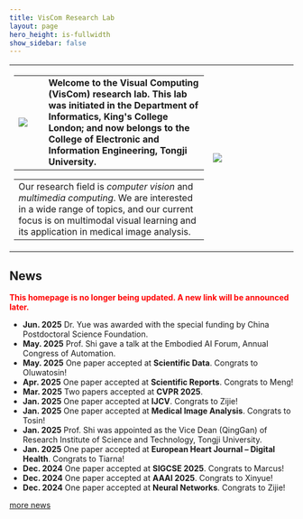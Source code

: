 ```yaml
---
title: VisCom Research Lab
layout: page
hero_height: is-fullwidth
show_sidebar: false
---
```


<Body>
    <table>
        <tr>
            <td>
                <table>
                    <tr>
                      <td width="15%"><img src="img/logo.jpg"></td>
                      <td width="80%">
                              <div>
                                          <B>Welcome to the Visual Computing (VisCom) research lab. This lab was initiated in the Department of Informatics, King's College London; and now belongs to the College of Electronic and Information Engineering, Tongji University.</B>
                              </div>
                      </td>
                    </tr>
                </table>
                <table>
                    <tr>
                        <td width="100%">
                          <div>
                              Our research field is <i>computer vision</i> and <i>multimedia computing</i>.
                              We are interested in a wide range of topics, and our current focus is on
                             multimodal visual learning and its application in medical image analysis.
                          </div>
                          </td>
                    </tr>
                </table>
            </td>
            <td width="30%">
                  <img src="img/groupPhoto0.jpg">
            </td>
        </tr>
    </table>

</Body>


## News
<strong style="color: red;">This homepage is no longer being updated. A new link will be announced later.</strong>
- **Jun. 2025** Dr. Yue was awarded with the special funding by China Postdoctoral Science Foundation.  
- **May. 2025** Prof. Shi gave a talk at the Embodied AI Forum, Annual Congress of Automation. 
- **May. 2025** One paper accepted at <B>Scientific Data</B>. Congrats to Oluwatosin!
- **Apr. 2025** One paper accepted at <B>Scientific Reports</B>. Congrats to Meng!
- **Mar. 2025** Two papers accepted at <B>CVPR 2025</B>. 
- **Jan. 2025** One paper accepted at <B>IJCV</B>. Congrats to Zijie!
- **Jan. 2025** One paper accepted at <B>Medical Image Analysis</B>. Congrats to Tosin!
- **Jan. 2025** Prof. Shi was appointed as the Vice Dean (QingGan) of  Research Institute of Science and Technology, Tongji University.  
- **Jan. 2025** One paper accepted at <B>European Heart Journal – Digital Health</B>. Congrats to Tiarna!  
- **Dec. 2024** One paper accepted at <B>SIGCSE 2025</B>. Congrats to Marcus!  
- **Dec. 2024** One paper accepted at <B>AAAI 2025</B>. Congrats to Xinyue!  
- **Dec. 2024** One paper accepted at <B>Neural Networks</B>. Congrats to Zijie!  

[more news](/news/)
